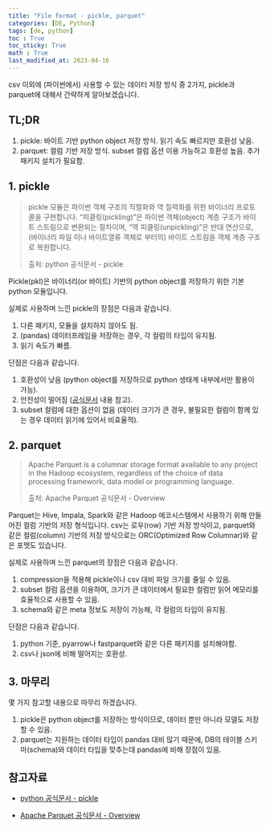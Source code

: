 ```yaml
---
title: "File format - pickle, parquet"
categories: [DE, Python]
tags: [de, python]
toc : True
toc_sticky: True
math : True
last_modified_at: 2023-04-16
---
```


csv 이외에 (파이썬에서) 사용할 수 있는 데이터 저장 방식 중 2가지, pickle과 parquet에 대해서 간략하게 알아보겠습니다.

## TL;DR
1. pickle: 바이트 기반 python object 저장 방식. 읽기 속도 빠르지만 호환성 낮음.
2. parquet: 컬럼 기반 저장 방식. subset 컬럼 옵션 이용 가능하고 호환성 높음. 추가 패키지 설치가 필요함.


## 1. pickle
>pickle 모듈은 파이썬 객체 구조의 직렬화와 역 질력화를 위한 바이너리 프로토콜을 구현합니다. “피클링(pickling)”은 파이썬 객체(object) 계층 구조가 바이트 스트림으로 변환되는 절차이며, “역 피클링(unpickling)”은 반대 연산으로, (바이너리 파일 이나 바이트열류 객체로 부터의) 바이트 스트림을 객체 계층 구조로 복원합니다. 
>   
>출처: python 공식문서 - pickle

Pickle(pkl)은 바이너리(or 바이트) 기반의 python object를 저장하기 위한 기본 python 모듈입니다.

실제로 사용하며 느낀 pickle의 장점은 다음과 같습니다.
1. 다른 패키지, 모듈을 설치하지 않아도 됨.
2. (pandas) 데이터프레임을 저장하는 경우, 각 컬럼의 타입이 유지됨.
3. 읽기 속도가 빠름.

단점은 다음과 같습니다.
1. 호환성이 낮음 (python object를 저장하므로 python 생태계 내부에서만 활용이 가능).
2. 안전성이 떨어짐 ([공식문서](https://docs.python.org/ko/3/library/pickle.html) 내용 참고).
3. subset 컬럼에 대한 옵션이 없음 (데이터 크기가 큰 경우, 불필요한 컬럼이 함께 있는 경우 데이터 읽기에 있어서 비효율적).

## 2. parquet
> Apache Parquet is a columnar storage format available to any project in the Hadoop ecosystem, regardless of the choice of data processing framework, data model or programming language.
>
> 출처: Apache Parquet 공식문서 - Overview

Parquet는 Hive, Impala, Spark와 같은 Hadoop 에코시스템에서 사용하기 위해 만들어진 컬럼 기반의 저장 형식입니다. csv는 로우(row) 기반 저장 방식이고, parquet와 같은 컬럼(column) 기반의 저장 방식으로는 ORC(Optimized Row Columnar)와 같은 포맷도 있습니다.

실제로 사용하며 느낀 parquet의 장점은 다음과 같습니다. 
1. compression을 적용해 pickle이나 csv 대비 파일 크기를 줄일 수 있음.
2. subset 컬럼 옵션을 이용하여, 크기가 큰 데이터에서 필요한 컬럼만 읽어 메모리를 효율적으로 사용할 수 있음.
3. schema와 같은 meta 정보도 저장이 가능해, 각 컬럼의 타입이 유지됨.

단점은 다음과 같습니다.
1. python 기준, pyarrow나 fastparquet와 같은 다른 패키지를 설치해야함.
2. csv나 json에 비해 떨어지는 호환성.

## 3. 마무리
몇 가지 참고할 내용으로 마무리 하겠습니다. 

1. pickle은 python object를 저장하는 방식이므로, 데이터 뿐만 아니라 모델도 저장할 수 있음.
2. parquet는 지원하는 데이터 타입이 pandas 대비 많기 때문에, DB의 테이블 스키마(schema)와 데이터 타입을 맞추는데 pandas에 비해 장점이 있음.

## 참고자료

- [python 공식문서 - pickle](https://docs.python.org/ko/3/library/pickle.html)

- [Apache Parquet 공식문서 - Overview](https://parquet.apache.org/docs/overview/)

